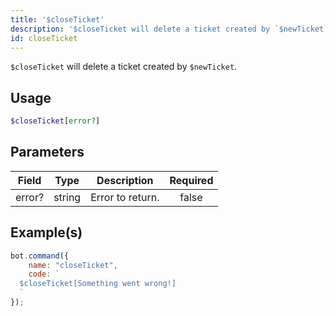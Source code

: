 ```yaml
---
title: '$closeTicket'
description: '$closeTicket will delete a ticket created by `$newTicket`.'
id: closeTicket
---
```


`$closeTicket` will delete a ticket created by `$newTicket`.

## Usage

```php
$closeTicket[error?]
```

## Parameters

| Field  | Type   | Description      | Required |
| ------ | ------ | ---------------- |:--------:|
| error? | string | Error to return. |  false   |

## Example(s)

```javascript
bot.command({
    name: "closeTicket",
    code: `
  $closeTicket[Something went wrong!]
  `
});
```